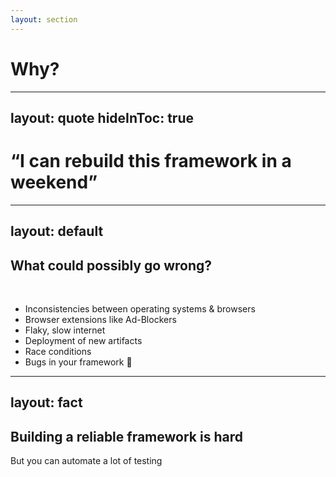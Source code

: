 ```yaml
---
layout: section
---
```


# Why?

<!--
So why is it important to test the reliablity of your framework? I want to show you some examples.
-->

---
layout: quote
hideInToc: true
---

# “I can rebuild this framework in a weekend”

<!--
You surely have seen such comments on the internet. But I'm then always thinking...
-->

---
layout: default
---

## What could possibly go wrong?

<br />

<v-clicks>

- Inconsistencies between operating systems & browsers
- Browser extensions like Ad-Blockers
- Flaky, slow internet
- Deployment of new artifacts
- Race conditions
- Bugs in your framework 🐞

</v-clicks>

<!--
... A lot of things can go wrong
-->

---
layout: fact
---

## Building a reliable framework is hard

<v-click>

But you can automate a lot of testing

</v-click>

<!--
And your testing coverage won't be perfect right from the start...
-->